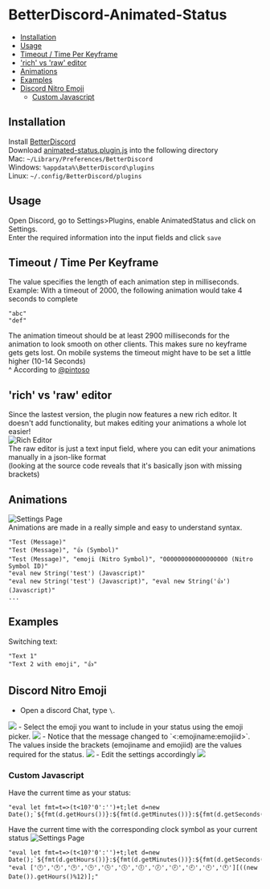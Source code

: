 # BetterDiscord-Animated-Status

<!-- vim-markdown-toc GFM -->

* [Installation](#installation)
* [Usage](#usage)
* [Timeout / Time Per Keyframe](#timeout--time-per-keyframe)
* ['rich' vs 'raw' editor](#rich-vs-raw-editor)
* [Animations](#animations)
* [Examples](#examples)
* [Discord Nitro Emoji](#discord-nitro-emoji)
	* [Custom Javascript](#custom-javascript)

<!-- vim-markdown-toc -->

## Installation
Install [BetterDiscord](https://github.com/rauenzi/BetterDiscordApp)\
Download [animated-status.plugin.js](/Animated_Status.plugin.js?raw=true) into the following directory\
Mac: `~/Library/Preferences/BetterDiscord`\
Windows: `%appdata%\BetterDiscord\plugins`\
Linux: `~/.config/BetterDiscord/plugins`

## Usage
Open Discord, go to Settings\>Plugins, enable AnimatedStatus and click on Settings.\
Enter the required information into the input fields and click `save`

## Timeout / Time Per Keyframe
The value specifies the length of each animation step in milliseconds.
Example: With a timeout of 2000, the following animation would take 4 seconds to complete
```
"abc"
"def"
```
The animation timeout should be at least 2900 milliseconds for the animation to look smooth on other clients. This makes sure no keyframe gets gets lost.
On mobile systems the timeout might have to be set a little higher (10-14 Seconds)\
^ According to [@pintoso](https://github.com/pintoso)

## 'rich' vs 'raw' editor
Since the lastest version, the plugin now features a new rich editor. It doesn't add functionality, but makes editing your animations a whole lot easier!\
![Rich Editor](https://i.ibb.co/98SJQpN/rich.png)\
The raw editor is just a text input field, where you can edit your animations manually in a json-like format\
(looking at the source code reveals that it's basically json with missing brackets)

## Animations
![Settings Page](https://i.ibb.co/F4BTPX2/settings.png)\
Animations are made in a really simple and easy to understand syntax.
```
"Test (Message)"
"Test (Message)", "👍 (Symbol)"
"Test (Message)", "emoji (Nitro Symbol)", "000000000000000000 (Nitro Symbol ID)"
"eval new String('test') (Javascript)"
"eval new String('test') (Javascript)", "eval new String('👍') (Javascript)"
...
```
## Examples
Switching text:
```
"Text 1"
"Text 2 with emoji", "👍"
```

## Discord Nitro Emoji
- Open a discord Chat, type `\`.
<img src="https://i.ibb.co/Ct853NT/nitro0.png">
- Select the emoji you want to include in your status using the emoji picker.
<img src="https://i.ibb.co/VmVY8QQ/nitro1.png">
- Notice that the message changed to `<:emojiname:emojiid>`. The values inside the brackets (emojiname and emojiid) are the values required for the status.
<img src="https://i.ibb.co/qNs0c4Z/nitro2.png">
- Edit the settings accordingly
<img src="https://i.ibb.co/BB3VrV0/nitro3.png">

### Custom Javascript
Have the current time as your status:
```
"eval let fmt=t=>(t<10?'0':'')+t;let d=new Date();`${fmt(d.getHours())}:${fmt(d.getMinutes())}:${fmt(d.getSeconds())}`;"
```

Have the current time with the corresponding clock symbol as your current status
![Settings Page](https://i.ibb.co/s9rccdd/status-clock.png)
```
"eval let fmt=t=>(t<10?'0':'')+t;let d=new Date();`${fmt(d.getHours())}:${fmt(d.getMinutes())}:${fmt(d.getSeconds())}`;", "eval ['🕛','🕐','🕑','🕒','🕓','🕔','🕕','🕖','🕗','🕘','🕙','🕚'][((new Date()).getHours()%12)];"
```
